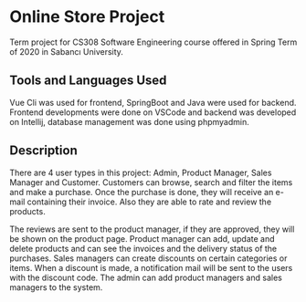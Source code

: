 # Online Store Project
Term project for CS308 Software Engineering course offered in Spring Term of 2020 in Sabancı University.

## Tools and Languages Used
Vue Cli was used for frontend, SpringBoot and Java were used for backend.
Frontend developments were done on VSCode and backend was developed on Intellij, database management was done using phpmyadmin.

## Description
There are 4 user types in this project: Admin, Product Manager, Sales Manager and Customer.
Customers can browse, search and filter the items and make a purchase. Once the purchase is done, they will receive an e-mail containing their invoice. Also they are able to rate and review the products.

The reviews are sent to the product manager, if they are approved, they will be shown on the product page. Product manager can add, update and delete products and can see the invoices and the delivery status of the purchases. Sales managers can create discounts on certain categories or items. When a discount is made, a notification mail will be sent to the users with the discount code. The admin can add product managers and sales managers to the system.


